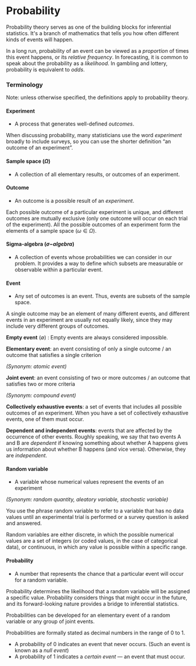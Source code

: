 # Probability

Probability theory serves as one of the building blocks for inferential statistics.  It's a branch of mathematics that tells you how often different kinds of events will happen.

In a long run, probability of an event can be viewed as a *proportion* of times this event happens, or its *relative frequency*. In forecasting, it is common to speak about the probability as a *likelihood*. In gambling and lottery, probability is equivalent to *odds*.

### Terminology

Note: unless otherwise specified, the definitions apply to probability theory.

#### Experiment
- A process that generates well-defined *outcomes*.

When discussing probability, many statisticians use the word *experiment* broadly to include surveys, so you can use the shorter definition “an outcome of an experiment”.

#### Sample space ($\Omega$)

- A collection of all elementary results, or outcomes of an experiment.

####  Outcome
- An outcome is a possible result of an *experiment*.

Each possible outcome of a particular experiment is unique, and different outcomes are mutually exclusive (only one outcome will occur on each trial of the experiment). All the possible outcomes of an experiment form the elements of a sample space ($\omega \in \Omega$).

#### Sigma-algebra ($\sigma$$-$$algebra$)
- A collection of events whose probabilities we can consider in our problem. It provides a way to define which subsets are measurable or observable within a particular event.

#### Event

- Any set of outcomes is an event. Thus, events are subsets of the sample space.

A single outcome may be an element of many different events, and different events in an experiment are usually not equally likely, since they may include very different groups of outcomes.

**Empty event** ($\emptyset$) : Empty events are always considered impossible.

**Elementary event**:  an event consisting of only a single outcome / an outcome that satisfies a single criterion

*(Synonym: atomic event)*

**Joint event**: an event consisting of two or more outcomes / an outcome that satisfies two or more criteria

*(Synonym: compound event)*

**Collectively exhaustive events**: a set of events that includes all possible outcomes of an experiment. When you have a set of collectively exhaustive events, one of them must occur.

**Dependent and independent events**: events that are affected by the occurrence of other events. Roughly speaking, we say that two events A and B are *dependent* if knowing something about whether A happens gives us information about whether B happens (and vice versa). Otherwise, they are *independent*.

#### Random variable
- A variable whose numerical values represent the events of an experiment

*(Synonym: random quantity, aleatory variable, stochastic variable)*

You use the phrase random variable to refer to a variable that has no data values until an experimental trial is performed or a survey question is asked and answered.

Random variables are either discrete, in which the possible numerical values are a set of integers (or coded values, in the case of categorical data), or continuous, in which any value is possible within a specific range.

#### Probability
- A number that represents the chance that a particular event will occur for a random variable.

Probability determines the likelihood that a random variable will be assigned a specific value. Probability considers things that might occur in the future, and its forward-looking nature provides a bridge to inferential statistics.

Probabilities can be developed for an elementary event of a random variable or any group of joint events.

Probabilities are formally stated as decimal numbers in the range of 0 to 1.

- A probability of 0 indicates an event that never occurs. (Such an event is known as a *null event*)
- A probability of 1 indicates a *certain event* — an event that must occur.

